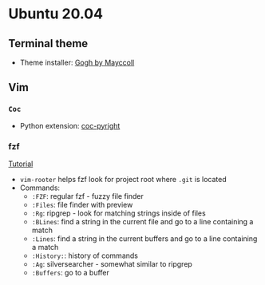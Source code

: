 # Ubuntu 20.04

## Terminal theme

- Theme installer: [Gogh by Mayccoll](https://github.com/Mayccoll/Gogh)

## Vim

### `Coc`

- Python extension: [coc-pyright](https://github.com/fannheyward/coc-pyright)

### fzf

[Tutorial](https://youtu.be/on1AzaZzQ7k)

- `vim-rooter` helps fzf look for project root where `.git` is located
- Commands:
  - `:FZF`: regular fzf - fuzzy file finder
  - `:Files`: file finder with preview
  - `:Rg`: ripgrep - look for matching strings inside of files
  - `:BLines`: find a string in the current file and go to a line containing a match
  - `:Lines`: find a string in the current buffers and go to a line containing a match
  - `:History:`: history of commands
  - `:Ag`: silversearcher - somewhat similar to ripgrep
  - `:Buffers`: go to a buffer
